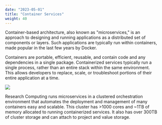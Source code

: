 ```yaml
---
date: "2023-05-01"
title: "Container Services"
weight: 40
---
```


Container-based architecture, also known as "microservices," is an approach to designing and running applications as a distributed set of components or layers. Such applications are typically run within containers, made popular in the last few years by Docker.

Containers are portable, efficient, reusable, and contain code and any dependencies in a single package. Containerized services typically run a single process, rather than an entire stack within the same environment. This allows developers to replace, scale, or troubleshoot portions of their entire application at a time.

<img src="/notes/containers/img/microservice-cluster.jpeg" /> 

Research Computing runs microservices in a clustered orchestration environment that automates the deployment and management of many containers easy and scalable. This cluster has >1000 cores and ~1TB of memory allocated to running containerized services. It also has over 300TB of cluster storage and can attach to project and value storage.
